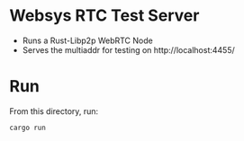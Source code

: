 # Websys RTC Test Server

-   Runs a Rust-Libp2p WebRTC Node
-   Serves the multiaddr for testing on http://localhost:4455/

# Run

From this directory, run:

```sh
cargo run
```
